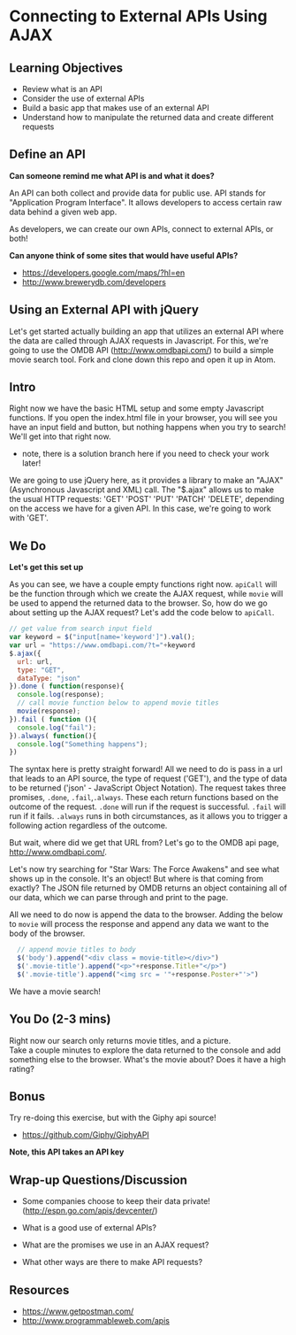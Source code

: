 # Connecting to External APIs Using AJAX

## Learning Objectives

- Review what is an API
- Consider the use of external APIs
- Build a basic app that makes use of an external API
- Understand how to manipulate the returned data and create different requests

## Define an API

**Can someone remind me what API is and what it does?**

An API can both collect and provide data for public use.  API stands for "Application Program Interface".  It allows developers to access certain raw data behind a given web app.

As developers, we can create our own APIs, connect to external APIs, or both!

**Can anyone think of some sites that would have useful APIs?**

* https://developers.google.com/maps/?hl=en
* http://www.brewerydb.com/developers

## Using an External API with jQuery

Let's get started actually building an app that utilizes an external API where the data are called through AJAX requests in Javascript. For this, we're going to use the OMDB API (http://www.omdbapi.com/) to build a simple movie search tool.  Fork and clone down this repo and open it up in Atom.

## Intro

Right now we have the basic HTML setup and some empty Javascript functions.  If you open the index.html file in your browser, you will see you have an input field and button, but nothing happens when you try to search! We'll get into that right now.
* note, there is a solution branch here if you need to check your work later!

We are going to use jQuery here, as it provides a library to make an "AJAX" (Asynchronous Javascript and XML) call.  The "$.ajax" allows us to make the usual HTTP requests: 'GET' 'POST' 'PUT' 'PATCH' 'DELETE', depending on the access we have for a given API.  In this case, we're going to work with 'GET'.

## We Do
**Let's get this set up**

As you can see, we have a couple empty functions right now. ```apiCall``` will be the function through which we create the AJAX request, while ```movie``` will be used to append the returned data to the browser. So, how do we go about setting up the AJAX request? Let's add the code below to ```apiCall```.

```javascript
// get value from search input field
var keyword = $("input[name='keyword']").val();
var url = "https://www.omdbapi.com/?t="+keyword
$.ajax({
  url: url,
  type: "GET",
  dataType: "json"
}).done ( function(response){
  console.log(response);
  // call movie function below to append movie titles
  movie(response);
}).fail ( function (){
  console.log("fail");
}).always( function(){
  console.log("Something happens");
})
```
The syntax here is pretty straight forward! All we need to do is pass in a url that leads to an API source, the type of request ('GET'), and the type of data to be returned ('json' - JavaScript Object Notation).
The request takes three promises, ```.done```, ```.fail```,```.always```.  These each return functions based on the outcome of the request.  ```.done``` will run if the request is successful.  ```.fail``` will run if it fails. ```.always``` runs in both circumstances, as it allows you to trigger a following action regardless of the outcome.

But wait, where did we get that URL from? Let's go to the OMDB api page, http://www.omdbapi.com/.

Let's now try searching for "Star Wars: The Force Awakens" and see what shows up in the console.  It's an object! But where is that coming from exactly?
The JSON file returned by OMDB returns an object containing all of our data, which we can parse through and print to the page.

All we need to do now is append the data to the browser.  Adding the below to ```movie``` will process the response and append any data we want to the body of the browser.

```javascript
  // append movie titles to body
  $('body').append("<div class = movie-title></div>")
  $('.movie-title').append("<p>"+response.Title+"</p>")
  $('.movie-title').append("<img src = '"+response.Poster+"'>")
```

We have a movie search!

## You Do (2-3 mins)
Right now our search only returns movie titles, and a picture.  
Take a couple minutes to explore the data returned to the console and add something else to the browser. What's the movie about? Does it have a high rating?

## Bonus

Try re-doing this exercise, but with the Giphy api source!
* https://github.com/Giphy/GiphyAPI

**Note, this API takes an API key**

## Wrap-up Questions/Discussion

* Some companies choose to keep their data private! (http://espn.go.com/apis/devcenter/)

* What is a good use of external APIs?
* What are the promises we use in an AJAX request?
* What other ways are there to make API requests?

## Resources

* https://www.getpostman.com/
* http://www.programmableweb.com/apis
